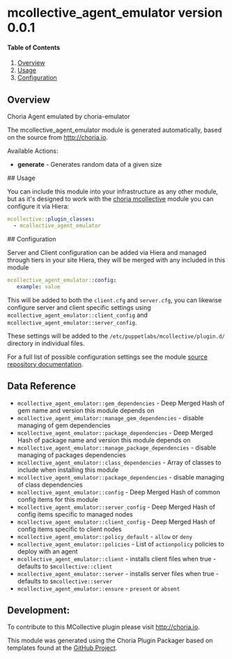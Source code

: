 # mcollective_agent_emulator version 0.0.1

#### Table of Contents

1. [Overview](#overview)
1. [Usage](#usage)
1. [Configuration](#configuration)

## Overview

Choria Agent emulated by choria-emulator

The mcollective_agent_emulator module is generated automatically, based on the source from http://choria.io.

Available Actions:

  * **generate** - Generates random data of a given size

## Usage

You can include this module into your infrastructure as any other module, but as it's designed to work with the [choria mcollective](http://forge.puppet.com/choria/mcollective) module you can configure it via Hiera:

```yaml
mcollective::plugin_classes:
  - mcollective_agent_emulator
```

## Configuration

Server and Client configuration can be added via Hiera and managed through tiers in your site Hiera, they will be merged with any included in this module

```yaml
mcollective_agent_emulator::config:
   example: value
```

This will be added to both the `client.cfg` and `server.cfg`, you can likewise configure server and client specific settings using `mcollective_agent_emulator::client_config` and `mcollective_agent_emulator::server_config`.

These settings will be added to the `/etc/puppetlabs/mcollective/plugin.d/` directory in individual files.

For a full list of possible configuration settings see the module [source repository documentation](http://choria.io).

## Data Reference

  * `mcollective_agent_emulator::gem_dependencies` - Deep Merged Hash of gem name and version this module depends on
  * `mcollective_agent_emulator::manage_gem_dependencies` - disable managing of gem dependencies
  * `mcollective_agent_emulator::package_dependencies` - Deep Merged Hash of package name and version this module depends on
  * `mcollective_agent_emulator::manage_package_dependencies` - disable managing of packages dependencies
  * `mcollective_agent_emulator::class_dependencies` - Array of classes to include when installing this module
  * `mcollective_agent_emulator::package_dependencies` - disable managing of class dependencies
  * `mcollective_agent_emulator::config` - Deep Merged Hash of common config items for this module
  * `mcollective_agent_emulator::server_config` - Deep Merged Hash of config items specific to managed nodes
  * `mcollective_agent_emulator::client_config` - Deep Merged Hash of config items specific to client nodes
  * `mcollective_agent_emulator::policy_default` - `allow` or `deny`
  * `mcollective_agent_emulator::policies` - List of `actionpolicy` policies to deploy with an agent
  * `mcollective_agent_emulator::client` - installs client files when true - defaults to `$mcollective::client`
  * `mcollective_agent_emulator::server` - installs server files when true - defaults to `$mcollective::server`
  * `mcollective_agent_emulator::ensure` - `present` or `absent`

## Development:

To contribute to this MCollective plugin please visit http://choria.io.

This module was generated using the Choria Plugin Packager based on templates found at the [GitHub Project](https://github.com/choria-io/).
